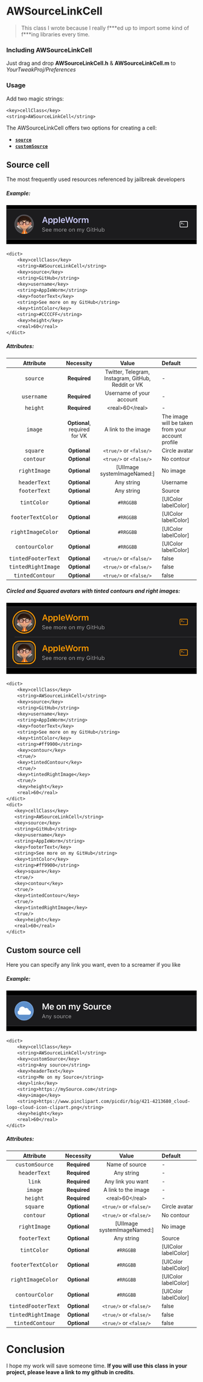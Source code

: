 # AWSourceLinkCell
>This class I wrote because I really f\***ed up to import some kind of f\***ing libraries every time.

### Including AWSourceLinkCell
Just drag and drop **AWSourceLinkCell.h** & **AWSourceLinkCell.m** to _YourTweakProj/Preferences_

### Usage

Add two magic strings:
```
<key>cellClass</key>
<string>AWSourceLinkCell</string>
```

The AWSourceLinkCell offers two options for creating a cell:
- [<code>**source**</code>](https://github.com/AppIeWorm/AWSourceLinkCell#Source-cell)
- [<code>**customSource**</code>](https://github.com/AppIeWorm/AWSourceLinkCell#Custom-source-cell)

## Source cell
The most frequently used resources referenced by jailbreak developers

##### Example:

 <img src="githubAssets/sourceCell.jpg">

```
<dict>
    <key>cellClass</key>
    <string>AWSourceLinkCell</string>
    <key>source</key>
    <string>GitHub</string>
    <key>username</key>
    <string>AppIeWorm</string>
    <key>footerText</key>
    <string>See more on my GitHub</string>
    <key>tintColor</key>
    <string>#CCCCFF</string>
    <key>height</key>
    <real>60</real>
</dict>
 ```
 ##### Attributes:
 
|  Attribute                  | Necessity             | Value                                      |   Default        |
|:---------------------------:|:---------------------:|:------------------------------------------:|:-----------------|
| <kbd>source</kbd>           | **Required**          | Twitter, Telegram, Instagram, GitHub, Reddit or VK |-|
| <kbd>username</kbd>         | **Required**          | Username of your account                   |-|
| <kbd>height</kbd>           | **Required**          | \<real>60\</real>                 | - |
| <kbd>image</kbd>            | **Optional**, required for VK          | A link to the image | The image will be taken from your account profile|
| <kbd>square</kbd> | **Optional** | <code>\<true/></code> or <code>\<false/></code> | Circle avatar |
| <kbd>contour</kbd> | **Optional** | <code>\<true/></code> or <code>\<false/></code> | No contour |
| <kbd>rightImage</kbd> | **Optional** | [UIImage systemImageNamed:] | No image |
| <kbd>headerText</kbd> | **Optional** | Any string | Username |
| <kbd>footerText</kbd> | **Optional** | Any string | Source |
| <kbd>tintColor</kbd> | **Optional** | <code>#RRGGBB</code> | [UIColor labelColor] |
| <kbd>footerTextColor</kbd> | **Optional** | <code>#RRGGBB</code> | [UIColor labelColor] |
| <kbd>rightImageColor</kbd> | **Optional** | <code>#RRGGBB</code> | [UIColor labelColor] |
| <kbd>contourColor</kbd> | **Optional** | <code>#RRGGBB</code> | [UIColor labelColor] |
| <kbd>tintedFooterText</kbd> | **Optional** | <code>\<true/></code> or <code>\<false/></code> | false |
| <kbd>tintedRightImage</kbd> | **Optional** | <code>\<true/></code> or <code>\<false/></code> | false |
| <kbd>tintedContour</kbd> | **Optional** | <code>\<true/></code> or <code>\<false/></code> | false |

 
##### Circled and Squared avatars with tinted contours and right images:
 <img src="githubAssets/tintedGuys.jpg">
 
  ```
  <dict>
      <key>cellClass</key>
      <string>AWSourceLinkCell</string>
      <key>source</key>
      <string>GitHub</string>
      <key>username</key>
      <string>AppIeWorm</string>
      <key>footerText</key>
      <string>See more on my GitHub</string>
      <key>tintColor</key>
      <string>#ff9900</string>
      <key>contour</key>
      <true/>
      <key>tintedContour</key>
      <true/>
      <key>tintedRightImage</key>
      <true/>
      <key>height</key>
      <real>60</real>
  </dict>
  <dict>
     <key>cellClass</key>
     <string>AWSourceLinkCell</string>
     <key>source</key>
     <string>GitHub</string>
     <key>username</key>
     <string>AppIeWorm</string>
     <key>footerText</key>
     <string>See more on my GitHub</string>
     <key>tintColor</key>
     <string>#ff9900</string>
     <key>square</key>
     <true/>
     <key>contour</key>
     <true/>
     <key>tintedContour</key>
     <true/>
     <key>tintedRightImage</key>
     <true/>
     <key>height</key>
     <real>60</real>
 </dict>
  ```

## Custom source cell
Here you can specify any link you want, even to a screamer if you like

##### Example:

 <img src="githubAssets/customSourceCell.jpg">

```
<dict>
    <key>cellClass</key>
    <string>AWSourceLinkCell</string>
    <key>customSource</key>
    <string>Any source</string>
    <key>headerText</key>
    <string>Me on my Source</string>
    <key>link</key>
    <string>https://mySource.com</string>
    <key>image</key>
    <string>https://www.pinclipart.com/picdir/big/421-4213680_cloud-logo-cloud-icon-clipart.png</string>
    <key>height</key>
    <real>60</real>
</dict>
 ```
 ##### Attributes:
 
|  Attribute                  | Necessity             | Value                                      |   Default        |
|:---------------------------:|:---------------------:|:------------------------------------------:|:-----------------|
| <kbd>customSource</kbd>     | **Required**          | Name of source                         |-|
| <kbd>headerText</kbd>         | **Required**          | Any string                   |-|
| <kbd>link</kbd>     | **Required**          | Any link you want                          |-|
| <kbd>image</kbd>            | **Required**         | A link to the image | - |
| <kbd>height</kbd>           | **Required**          | \<real>60\</real>                 | - |
| <kbd>square</kbd> | **Optional** | <code>\<true/></code> or <code>\<false/></code> | Circle avatar |
| <kbd>contour</kbd> | **Optional** | <code>\<true/></code> or <code>\<false/></code> | No contour |
| <kbd>rightImage</kbd> | **Optional** | [UIImage systemImageNamed:] | No image |
| <kbd>footerText</kbd> | **Optional** | Any string | Source |
| <kbd>tintColor</kbd> | **Optional** | <code>#RRGGBB</code> | [UIColor labelColor] |
| <kbd>footerTextColor</kbd> | **Optional** | <code>#RRGGBB</code> | [UIColor labelColor] |
| <kbd>rightImageColor</kbd> | **Optional** | <code>#RRGGBB</code> | [UIColor labelColor] |
| <kbd>contourColor</kbd> | **Optional** | <code>#RRGGBB</code> | [UIColor labelColor] |
| <kbd>tintedFooterText</kbd> | **Optional** | <code>\<true/></code> or <code>\<false/></code> | false |
| <kbd>tintedRightImage</kbd> | **Optional** | <code>\<true/></code> or <code>\<false/></code> | false |
| <kbd>tintedContour</kbd> | **Optional** | <code>\<true/></code> or <code>\<false/></code> | false |


# Conclusion
I hope my work will save someone time. **If you will use this class in your project, please leave a link to my github in credits**.
